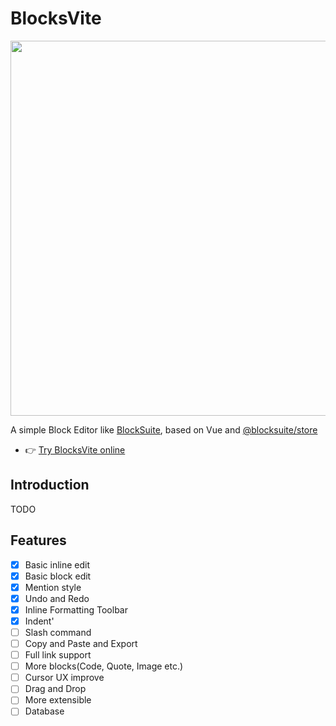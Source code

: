 # BlocksVite

<p align="center">
  <picture style="width: 600px">
    <source media="(prefers-color-scheme: light)" srcset="https://user-images.githubusercontent.com/17165520/235313228-523f649b-24e7-4b53-8f95-4287969a5812.png" />
    <source media="(prefers-color-scheme: dark)" srcset="https://user-images.githubusercontent.com/17165520/235313248-976ab68c-c737-419f-8481-3b635dac8c7b.png" />
    <img src="https://user-images.githubusercontent.com/17165520/235313477-d979b4ef-072c-4985-8559-c914d1d2b35b.svg" width="600" />
  </picture>
</p>

A simple Block Editor like <a href="https://blocksuite.affine.pro/" target="_blank">BlockSuite</a>, based on Vue and <a
                href="https://github.com/toeverything/blocksuite" target="_blank">@blocksuite/store</a>

- 👉 [Try BlocksVite online](https://blocksvite-playground.vercel.app/)
## Introduction
TODO

## Features

- [x] Basic inline edit
- [x] Basic block edit
- [x] Mention style
- [x] Undo and Redo
- [x] Inline Formatting Toolbar
- [x] Indent'
- [ ] Slash command
- [ ] Copy and Paste and Export
- [ ] Full link support
- [ ] More blocks(Code, Quote, Image etc.)
- [ ] Cursor UX improve
- [ ] Drag and Drop
- [ ] More extensible
- [ ] Database
